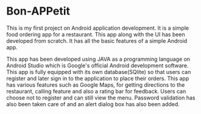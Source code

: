 # Bon-APPetit

This is my first project on Android application development. It is a simple food ordering app for a restaurant. This app along with the UI has been developed from scratch.
It has all the basic features of a simple Android app.

This app has been developed using JAVA as a programming language on Android Studio which is Google's official Android development software.
This app is fully equipped with its own database(SQlite) so that users can register and later sign in to the application to place their orders.
This app has various features such as Google Maps, for getting directions to the restaurant, calling feature and also a rating bar for feedback.
Users can choose not to register and can still view the menu. Password validation has also been taken care of and an alert dialog box has also been added.
